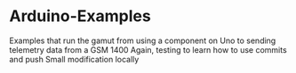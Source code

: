 # Arduino-Examples
Examples that run the gamut from using a component on Uno to sending telemetry data from a GSM 1400
Again, testing to learn how to use commits and push
Small modification locally

